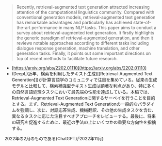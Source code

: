 
> Recently, retrieval-augmented text generation attracted increasing attention of the computational linguistics community. Compared with conventional generation models, retrieval-augmented text generation has remarkable advantages and particularly has achieved state-of-the-art performance in many NLP tasks. This paper aims to conduct a survey about retrieval-augmented text generation. It firstly highlights the generic paradigm of retrieval-augmented generation, and then it reviews notable approaches according to different tasks including dialogue response generation, machine translation, and other generation tasks. Finally, it points out some important directions on top of recent methods to facilitate future research.
- [https://arxiv.org/abs/2202.01110](https://arxiv.org/abs/2202.01110)
- (DeepL)近年、検索を利用したテキスト生成([[Retrieval-Augmented Text Generation]])が計算言語学のコミュニティで注目を集めている。従来の生成モデルと比較して、検索補強型テキスト生成は顕著な利点があり、特に多くの自然言語処理タスクにおいて最先端の性能を達成している。本稿では、Retrieval-Augmented Text Generationに関するサーベイを行うことを目的とする。まず、Retrieval-Augmented Text Generationの一般的なパラダイムを強調し、次に、対話応答生成、機械翻訳、その他の生成タスクを含む、異なるタスクに応じた注目すべきアプローチをレビューする。最後に、将来の研究を促進するために、最近の手法の上にいくつかの重要な方向性を指摘する。

2022年の2月のものである(ChatGPTが2022年11月)

